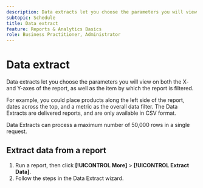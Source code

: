 ```yaml
---
description: Data extracts let you choose the parameters you will view on both the X- and Y-axes of the report, as well as the item by which the report is filtered.
subtopic: Schedule
title: Data extract
feature: Reports & Analytics Basics
role: Business Practitioner, Administrator
---
```


# Data extract

Data extracts let you choose the parameters you will view on both the X- and Y-axes of the report, as well as the item by which the report is filtered.

For example, you could place products along the left side of the report, dates across the top, and a metric as the overall data filter. The Data Extracts are delivered reports, and are only available in CSV format.

Data Extracts can process a maximum number of 50,000 rows in a single request.

## Extract data from a report

1. Run a report, then click **[!UICONTROL More]** > **[!UICONTROL Extract Data]**.
1. Follow the steps in the Data Extract wizard.
